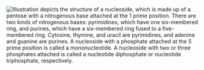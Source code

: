 ![Illustration depicts the structure of a nucleoside, which is made up of a pentose with a nitrogenous base attached at the 1 prime position. There are two kinds of nitrogenous bases: pyrimidines, which have one six-membered ring, and purines, which have a six-membered ring fused to a five-membered ring. Cytosine, thymine, and uracil are pyrimidines, and adenine and guanine are purines. A nucleoside with a phosphate attached at the 5 prime position is called a mononucleotide. A nucleoside with two or three phosphates attached is called a nucleotide diphosphate or nucleotide triphosphate, respectively.](https://openstax.org/apps/archive/20210823.155019/resources/0854e0de8763dede6278f5d4c9f1f9e38d98296f)